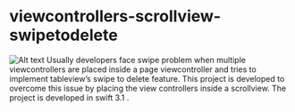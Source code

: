 # viewcontrollers-scrollview-swipetodelete
![Alt text](/viewcontrollers-scrollview-swipetodelete/ScrollViewControllers/scrollviewcontrollers.gif?raw=true "Screen Flow")
Usually developers face swipe problem when multiple viewcontrollers are placed inside a page viewcontroller and tries to implement  tableview’s swipe to delete feature. This project is developed to overcome this issue by placing the view controllers inside a scrollview. The project is developed in swift 3.1 .
